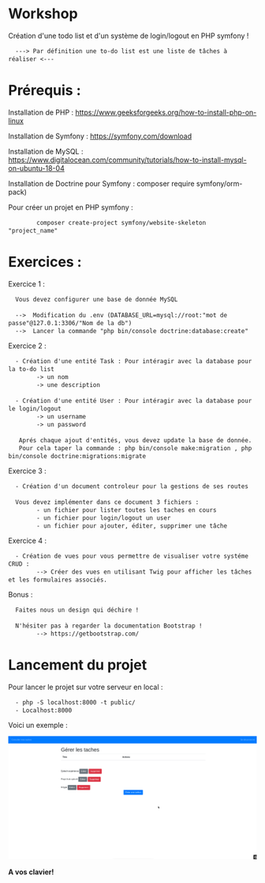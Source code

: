 # Workshop
Création d'une todo list et d'un système de login/logout en PHP symfony !


      ---> Par définition une to-do list est une liste de tâches à réaliser <---

# Prérequis :

Installation de PHP : https://www.geeksforgeeks.org/how-to-install-php-on-linux

Installation de Symfony : https://symfony.com/download

Installation de MySQL : https://www.digitalocean.com/community/tutorials/how-to-install-mysql-on-ubuntu-18-04 

Installation de Doctrine pour Symfony : composer require symfony/orm-pack)

Pour créer un projet en PHP symfony :
      
            composer create-project symfony/website-skeleton "project_name"

# Exercices :

Exercice 1 :

      Vous devez configurer une base de donnée MySQL
      
      -->  Modification du .env (DATABASE_URL=mysql://root:"mot de passe"@127.0.1:3306/"Nom de la db")
      -->  Lancer la commande "php bin/console doctrine:database:create"

Exercice 2 :

      - Création d'une entité Task : Pour intéragir avec la database pour la to-do list
            -> un nom
            -> une description
            
      - Création d'une entité User : Pour intéragir avec la database pour le login/logout
            -> un username
            -> un password
            
       Aprés chaque ajout d'entités, vous devez update la base de donnée.
       Pour cela taper la commande : php bin/console make:migration , php bin/console doctrine:migrations:migrate

Exercice 3 :

      - Création d'un document controleur pour la gestions de ses routes
      
      Vous devez implémenter dans ce document 3 fichiers :
            - un fichier pour lister toutes les taches en cours
            - un fichier pour login/logout un user
            - un fichier pour ajouter, éditer, supprimer une tâche
      
Exercice 4 :

      - Création de vues pour vous permettre de visualiser votre systéme CRUD : 
            --> Créer des vues en utilisant Twig pour afficher les tâches et les formulaires associés.
            
Bonus :

      Faites nous un design qui déchire !
      
      N'hésiter pas à regarder la documentation Bootstrap !
            --> https://getbootstrap.com/


# Lancement du projet 
Pour lancer le projet sur votre serveur en local : 
      
      - php -S localhost:8000 -t public/
      - Localhost:8000

Voici un exemple :

![Screenshot](CRUD.png)

**A vos clavier!**
